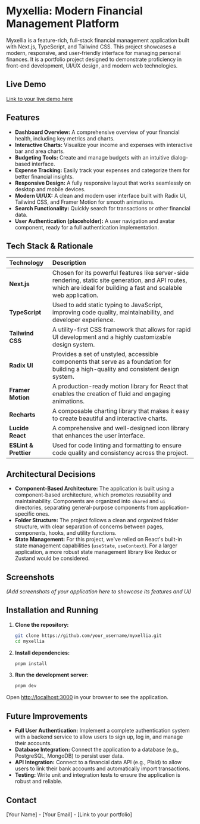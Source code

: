 # Myxellia: Modern Financial Management Platform

Myxellia is a feature-rich, full-stack financial management application built with Next.js, TypeScript, and Tailwind CSS. This project showcases a modern, responsive, and user-friendly interface for managing personal finances. It is a portfolio project designed to demonstrate proficiency in front-end development, UI/UX design, and modern web technologies.

## Live Demo

[Link to your live demo here](https://your-demo-link.com)

## Features

*   **Dashboard Overview:** A comprehensive overview of your financial health, including key metrics and charts.
*   **Interactive Charts:** Visualize your income and expenses with interactive bar and area charts.
*   **Budgeting Tools:** Create and manage budgets with an intuitive dialog-based interface.
*   **Expense Tracking:** Easily track your expenses and categorize them for better financial insights.
*   **Responsive Design:** A fully responsive layout that works seamlessly on desktop and mobile devices.
*   **Modern UI/UX:** A clean and modern user interface built with Radix UI, Tailwind CSS, and Framer Motion for smooth animations.
*   **Search Functionality:** Quickly search for transactions or other financial data.
*   **User Authentication (placeholder):** A user navigation and avatar component, ready for a full authentication implementation.

## Tech Stack & Rationale

| Technology | Description |
| :--- | :--- |
| **Next.js** | Chosen for its powerful features like server-side rendering, static site generation, and API routes, which are ideal for building a fast and scalable web application. |
| **TypeScript** | Used to add static typing to JavaScript, improving code quality, maintainability, and developer experience. |
| **Tailwind CSS** | A utility-first CSS framework that allows for rapid UI development and a highly customizable design system. |
| **Radix UI** | Provides a set of unstyled, accessible components that serve as a foundation for building a high-quality and consistent design system. |
| **Framer Motion** | A production-ready motion library for React that enables the creation of fluid and engaging animations. |
| **Recharts** | A composable charting library that makes it easy to create beautiful and interactive charts. |
| **Lucide React** | A comprehensive and well-designed icon library that enhances the user interface. |
| **ESLint & Prettier** | Used for code linting and formatting to ensure code quality and consistency across the project. |

## Architectural Decisions

*   **Component-Based Architecture:** The application is built using a component-based architecture, which promotes reusability and maintainability. Components are organized into `shared` and `ui` directories, separating general-purpose components from application-specific ones.
*   **Folder Structure:** The project follows a clean and organized folder structure, with clear separation of concerns between pages, components, hooks, and utility functions.
*   **State Management:** For this project, we've relied on React's built-in state management capabilities (`useState`, `useContext`). For a larger application, a more robust state management library like Redux or Zustand would be considered.

## Screenshots

*(Add screenshots of your application here to showcase its features and UI)*

## Installation and Running

1.  **Clone the repository:**
    ```bash
    git clone https://github.com/your_username/myxellia.git
    cd myxellia
    ```
2.  **Install dependencies:**
    ```bash
    pnpm install
    ```
3.  **Run the development server:**
    ```bash
    pnpm dev
    ```

Open [http://localhost:3000](http://localhost:3000) in your browser to see the application.

## Future Improvements

*   **Full User Authentication:** Implement a complete authentication system with a backend service to allow users to sign up, log in, and manage their accounts.
*   **Database Integration:** Connect the application to a database (e.g., PostgreSQL, MongoDB) to persist user data.
*   **API Integration:** Connect to a financial data API (e.g., Plaid) to allow users to link their bank accounts and automatically import transactions.
*   **Testing:** Write unit and integration tests to ensure the application is robust and reliable.

## Contact

[Your Name] - [Your Email] - [Link to your portfolio]
